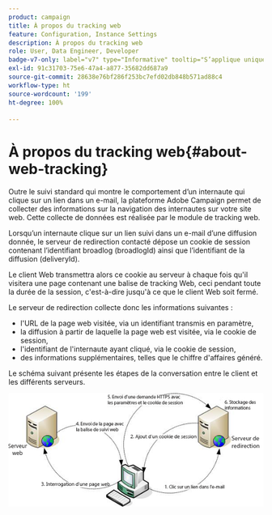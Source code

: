 ```yaml
---
product: campaign
title: À propos du tracking web
feature: Configuration, Instance Settings
description: À propos du tracking web
role: User, Data Engineer, Developer
badge-v7-only: label="v7" type="Informative" tooltip="S’applique uniquement à Campaign Classic v7"
exl-id: 91c31703-75e6-47a4-a877-35682dd687a9
source-git-commit: 28638e76bf286f253bc7efd02db848b571ad88c4
workflow-type: ht
source-wordcount: '199'
ht-degree: 100%

---
```


# À propos du tracking web{#about-web-tracking}

Outre le suivi standard qui montre le comportement d’un internaute qui clique sur un lien dans un e-mail, la plateforme Adobe Campaign permet de collecter des informations sur la navigation des internautes sur votre site web. Cette collecte de données est réalisée par le module de tracking web.

Lorsqu’un internaute clique sur un lien suivi dans un e-mail d’une diffusion donnée, le serveur de redirection contacté dépose un cookie de session contenant l’identifiant broadlog (broadlogId) ainsi que l’identifiant de la diffusion (deliveryId).

Le client Web transmettra alors ce cookie au serveur à chaque fois qu&#39;il visitera une page contenant une balise de tracking Web, ceci pendant toute la durée de la session, c&#39;est-à-dire jusqu&#39;à ce que le client Web soit fermé.

Le serveur de redirection collecte donc les informations suivantes :

* l&#39;URL de la page web visitée, via un identifiant transmis en paramètre,
* la diffusion à partir de laquelle la page web est visitée, via le cookie de session,
* l&#39;identifiant de l&#39;internaute ayant cliqué, via le cookie de session,
* des informations supplémentaires, telles que le chiffre d&#39;affaires généré.

Le schéma suivant présente les étapes de la conversation entre le client et les différents serveurs.

![](assets/d_ncs_integration_webtracking_structure1.png)

